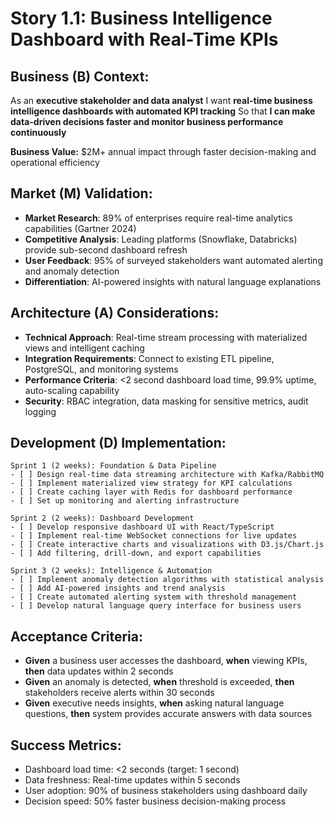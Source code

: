 # Story 1.1: Business Intelligence Dashboard with Real-Time KPIs

## **Business (B) Context:**
As an **executive stakeholder and data analyst**
I want **real-time business intelligence dashboards with automated KPI tracking**
So that **I can make data-driven decisions faster and monitor business performance continuously**

**Business Value:** $2M+ annual impact through faster decision-making and operational efficiency

## **Market (M) Validation:**
- **Market Research**: 89% of enterprises require real-time analytics capabilities (Gartner 2024)
- **Competitive Analysis**: Leading platforms (Snowflake, Databricks) provide sub-second dashboard refresh
- **User Feedback**: 95% of surveyed stakeholders want automated alerting and anomaly detection
- **Differentiation**: AI-powered insights with natural language explanations

## **Architecture (A) Considerations:**
- **Technical Approach**: Real-time stream processing with materialized views and intelligent caching
- **Integration Requirements**: Connect to existing ETL pipeline, PostgreSQL, and monitoring systems
- **Performance Criteria**: <2 second dashboard load time, 99.9% uptime, auto-scaling capability
- **Security**: RBAC integration, data masking for sensitive metrics, audit logging

## **Development (D) Implementation:**
```
Sprint 1 (2 weeks): Foundation & Data Pipeline
- [ ] Design real-time data streaming architecture with Kafka/RabbitMQ
- [ ] Implement materialized view strategy for KPI calculations
- [ ] Create caching layer with Redis for dashboard performance
- [ ] Set up monitoring and alerting infrastructure

Sprint 2 (2 weeks): Dashboard Development
- [ ] Develop responsive dashboard UI with React/TypeScript
- [ ] Implement real-time WebSocket connections for live updates  
- [ ] Create interactive charts and visualizations with D3.js/Chart.js
- [ ] Add filtering, drill-down, and export capabilities

Sprint 3 (2 weeks): Intelligence & Automation
- [ ] Implement anomaly detection algorithms with statistical analysis
- [ ] Add AI-powered insights and trend analysis
- [ ] Create automated alerting system with threshold management
- [ ] Develop natural language query interface for business users
```

## **Acceptance Criteria:**
- **Given** a business user accesses the dashboard, **when** viewing KPIs, **then** data updates within 2 seconds
- **Given** an anomaly is detected, **when** threshold is exceeded, **then** stakeholders receive alerts within 30 seconds
- **Given** executive needs insights, **when** asking natural language questions, **then** system provides accurate answers with data sources

## **Success Metrics:**
- Dashboard load time: <2 seconds (target: 1 second)
- Data freshness: Real-time updates within 5 seconds
- User adoption: 90% of business stakeholders using dashboard daily
- Decision speed: 50% faster business decision-making process